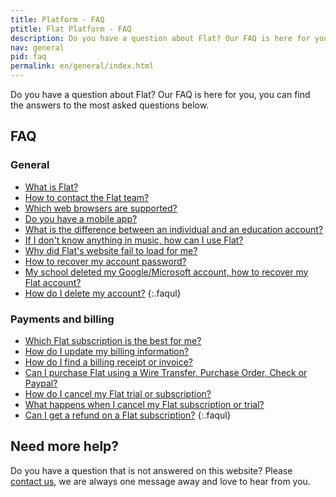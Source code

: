 ```yaml
---
title: Platform - FAQ
ptitle: Flat Platform - FAQ
description: Do you have a question about Flat? Our FAQ is here for you
nav: general
pid: faq
permalink: en/general/index.html
---
```


Do you have a question about Flat? Our FAQ is here for you, you can find the answers to the most asked questions below.

## FAQ
### General

* [What is Flat?](/help/en/general/what-is-flat.html)
* [How to contact the Flat team?](/help/en/general/support.html#need-help-with-flat)
* [Which web browsers are supported?](/help/en/general/technical-requirements.html)
* [Do you have a mobile app?](/help/en/general/mobile-app.html)
* [What is the difference between an individual and an education account?](/help/en/education/difference-individual-education.html)
* [If I don't know anything in music, how can I use Flat?](/help/en/general/music-theory.html)
* [Why did Flat's website fail to load for me?](/help/en/general/why-did-flat-website-fail-to-load-for-me.html)
* [How to recover my account password?](/help/en/general/recover-my-account-password.html)
* [My school deleted my Google/Microsoft account, how to recover my Flat account?](/help/en/general/recover-my-flat-account-because-school-deleted-my-google-microsoft-account.html)
* [How do I delete my account?](/help/en/general/delete-my-account.html)
{:.faqul}

### Payments and billing

* [Which Flat subscription is the best for me?](/help/en/general/which-flat-subscrption-is-the-best-for-me.html)
* [How do I update my billing information?](/help/en/general/update-billing-information.html)
* [How do I find a billing receipt or invoice?](/help/en/general/billing-receipt-invoice.html)
* [Can I purchase Flat using a Wire Transfer, Purchase Order, Check or Paypal?](/help/en/general/payment-means-available.html)
* [How do I cancel my Flat trial or subscription?](/help/en/general/cancel-subscriptions-free-trial.html)
* [What happens when I cancel my Flat subscription or trial?](/help/en/general/cancel-subscriptions-free-trial.html#what-happens-when-i-cancel-my-flat-subscription-or-trial)
* [Can I get a refund on a Flat subscription?](/help/en/general/refunds.html)
{:.faqul}

## Need more help?

Do you have a question that is not answered on this website? Please [contact us](/help/support), we are always one message away and love to hear from you.
